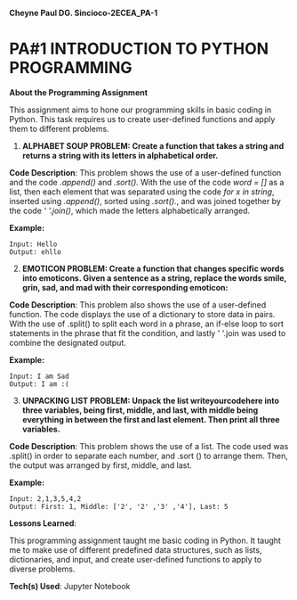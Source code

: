 __Cheyne Paul DG. Sincioco-2ECEA_PA-1__
# __PA#1 INTRODUCTION TO PYTHON PROGRAMMING__

__About the Programming Assignment__

This assignment aims to hone our programming skills in basic coding in Python. This task requires us to create user-defined functions and apply them to different problems. 

1. __ALPHABET SOUP PROBLEM: Create a function that takes a string and returns a string with its letters in alphabetical order.__

__Code Description__: This problem shows the use of a user-defined function and the code _.append()_ and _.sort()._ With the use of the code _word = []_ as a list, then each element that was separated using the code _for x in string_, inserted using _.append()_, sorted using _.sort()._, and  was joined together by the code _' '.join()_, which made the letters alphabetically arranged.

__Example:__
```
Input: Hello
Output: ehllo
```
2. __EMOTICON PROBLEM: Create a function that changes specific words into emoticons. Given a sentence as a string, replace the words smile, grin, sad, and mad with their corresponding emoticon:__

__Code Description__: This problem also shows the use of a user-defined function. The code displays the use of a dictionary to store data in pairs. With the use of .split() to split each word in a phrase, an  if-else loop to sort statements in the phrase that fit the condition, and lastly 
' '.join was used to combine the designated output.

__Example:__
```
Input: I am Sad
Output: I am :(
```

3. __UNPACKING LIST PROBLEM: Unpack the list writeyourcodehere into three variables, being first, middle, and last, with middle being everything in between the first and last element. Then print all three variables.__

__Code Description__: This problem shows the use of a list. The code used was .split() in order to separate each number, and .sort () to arrange them. Then, the output was arranged by first, middle, and last. 

__Example:__
```
Input: 2,1,3,5,4,2
Output: First: 1, Middle: ['2', '2' ,'3' ,'4'], Last: 5
```
__Lessons Learned__:

This programming assignment taught me basic coding in Python. It taught me to make use of different predefined data structures, such as lists, dictionaries, and input, and create user-defined functions to apply to diverse problems.

__Tech(s) Used__: Jupyter Notebook
